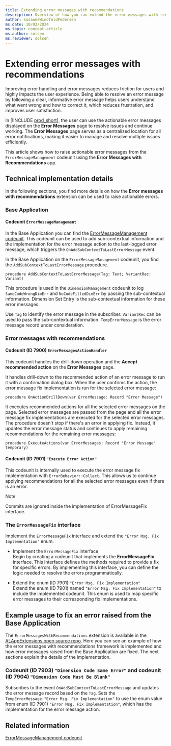 ```yaml
---
title: Extending error messages with recommendations
description: Overview of how you can extend the error messages with recommendations framework to reduce friction for users of Business Central.
author: SusanneWindfeldPedersen
ms.date: 10/03/2024
ms.topic: concept-article
ms.author: solsen
ms.reviewer: solsen
---
```


# Extending error messages with recommendations

Improving error handling and error messages reduces friction for users and highly impacts the user experience. Being able to resolve an error message by following a clear, informative error message helps users understand what went wrong and how to correct it, which reduces frustration, and improves user satisfaction.

In [!INCLUDE [prod_short](includes/prod_short.md)], the user can use the actionable error messages displayed on the **Error Messages** page to resolve issues and continue working. The **Error Messages** page serves as a centralized location for all error notifications, making it easier to manage and resolve multiple issues efficiently.

This article shows how to raise actionable error messages from the `ErrorMessageManagement` codeunit using the **Error Messages with Recommendations** app. 

## Technical implementation details

In the following sections, you find more details on how the **Error messages with recommendations** extension can be used to raise actionable errors.

### Base Application

#### Codeunit `ErrorMessageManagement`

In the Base Application you can find the [ErrorMessageManagement codeunit](/dynamics365/business-central/application/base-application/codeunit/system.utilities.error-message-management). This codeunit can be used to add sub-contextual information and the implementation for the error message action to the last-logged error message, which triggers the `OnAddSubContextToLastErrorMessage` event. 

In the Base Application on the `ErrorMessageManagement` codeunit, you find the `AddSubContextToLastErrorMessage` procedure.

```al
procedure AddSubContextToLastErrorMessage(Tag: Text; VariantRec: Variant)
```

This procedure is used in the `DimensionManagement` codeunit to log `SameCodeWrongDimErr` and `NoCodeFilledDimErr` by passing the sub-contextual information. Dimension Set Entry is the sub-contextual information for these error messages.

Use `Tag` to identify the error message in the subscriber. `VariantRec` can be used to pass the sub-contextual information. `TempErrorMessage` is the error message record under consideration.

### Error messages with recommendations

#### Codeunit (ID 7900) `ErrorMessagesActionHandler`

This codeunit handles the drill-down operation and the **Accept recommended action** on the **Error Messages** page.

It handles drill-down to the recommended action of an error message to run it with a confirmation dialog box. When the user confirms the action, the error message fix implementation is run for the selected error message:

```al
procedure OnActionDrillDown(var ErrorMessage: Record "Error Message")
```

It executes recommended actions for all the selected error messages on the page. Selected error messages are passed from the page and all the error message fix implementations are executed for the selected error messages. The procedure doesn't stop if there's an error in applying fix. Instead, it updates the error message status and continues to apply remaining recommendations for the remaining error messages:

```al
procedure ExecuteActions(var ErrorMessages: Record "Error Message" temporary)
```

#### Codeunit (ID 7901) `"Execute Error Action"`

This codeunit is internally used to execute the error message fix implementation with `ErrorBehavior::Collect`. This allows us to continue applying recommendations for all the selected error messages even if there is an error.

> [!NOTE]
> Commits are ignored inside the implementation of ErrorMessageFix interface.

### The `ErrorMessageFix` interface

Implement the `ErrorMessageFix` interface and extend the `"Error Msg. Fix Implementation"` enum.

- Implement the `ErrorMessageFix` interface  
  Begin by creating a codeunit that implements the **ErrorMessageFix** interface. This interface defines the methods required to provide a fix for specific errors. By implementing this interface, you can define the logic needed to resolve the errors programmatically.

- Extend the enum (ID 7901) `"Error Msg. Fix Implementation"`  
  Extend the enum (ID 7901) named `"Error Msg. Fix Implementation"` to include the implemented codeunit. This enum is used to map specific error messages to their corresponding fix implementations.


## Example usage to fix an error raised from the Base Application

The `ErrorMessagesWithRecommendations` extension is available in the [ALAppExtensions open source repo](https://github.com/microsoft/ALAppExtensions/tree/main/Apps/W1/ErrorMessagesWithRecommendations/app/src/Implementation). Here you can see an example of how the error messages with recommendations framework is implemented and how error messages raised from the Base Application are fixed. The next sections explain the details of the implementation.

### Codeunit (ID 7903) `"Dimension Code Same Error"` and codeunit (ID 7904) `"Dimension Code Must Be Blank"`

Subscribes to the event `OnAddSubContextToLastErrorMessage` and updates the error message record based on the `Tag`.
Sets the `TempErrorMessage."Error Msg. Fix Implementation"` to use the enum value from enum (ID 7901) `"Error Msg. Fix Implementation"`, which has the implementation for the error message action.

## Related information

[ErrorMessageManagement codeunit](/dynamics365/business-central/application/base-application/codeunit/system.utilities.error-message-management)
